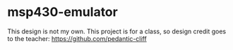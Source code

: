 # msp430-emulator
This design is not my own. This project is for a class, so design credit goes to the teacher: https://github.com/pedantic-cliff
